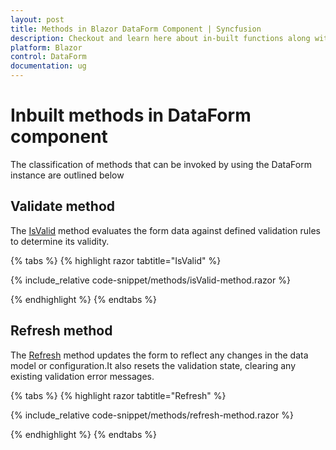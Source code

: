 ```yaml
---
layout: post
title: Methods in Blazor DataForm Component | Syncfusion
description: Checkout and learn here about in-built functions along with their correct application within the Blazor DataForm component.
platform: Blazor
control: DataForm
documentation: ug
---
```


# Inbuilt methods in DataForm component

The classification of methods that can be invoked by using the DataForm instance are outlined below 

## Validate method

 The [IsValid](https://help.syncfusion.com/cr/blazor/Syncfusion.Blazor.DataForm.SfDataForm.html#Syncfusion_Blazor_DataForm_SfDataForm_IsValid) method evaluates the form data against defined validation rules to determine its validity.


{% tabs %}
{% highlight razor tabtitle="IsValid" %}

{% include_relative code-snippet/methods/isValid-method.razor %}

{% endhighlight %}
{% endtabs %}

## Refresh method

 The [Refresh](https://help.syncfusion.com/cr/blazor/Syncfusion.Blazor.DataForm.SfDataForm.html#Syncfusion_Blazor_DataForm_SfDataForm_Refresh) method updates the form to reflect any changes in the data model or configuration.It also resets the validation state, clearing any existing validation error messages. 

{% tabs %}
{% highlight razor tabtitle="Refresh" %}

{% include_relative code-snippet/methods/refresh-method.razor %}

{% endhighlight %}
{% endtabs %}